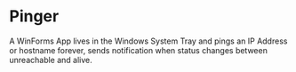 # Pinger
A WinForms App lives in the Windows System Tray and pings an IP Address or hostname forever, sends notification when status changes between unreachable and alive.
